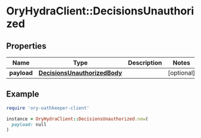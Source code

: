 # OryHydraClient::DecisionsUnauthorized

## Properties

| Name | Type | Description | Notes |
| ---- | ---- | ----------- | ----- |
| **payload** | [**DecisionsUnauthorizedBody**](DecisionsUnauthorizedBody.md) |  | [optional] |

## Example

```ruby
require 'ory-oathkeeper-client'

instance = OryHydraClient::DecisionsUnauthorized.new(
  payload: null
)
```

